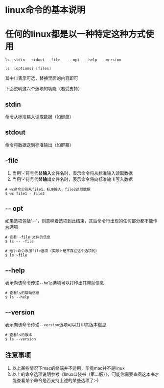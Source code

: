 linux命令的基本说明
===================

# 任何的linux都是以一种特定这种方式使用

```shell
ls	stdin	stdout	-file	-- opt	--help	--version

ls	[options] [files]
```

其中``[]``表示可选，替换里面的内容即可

下面说明这六个选项的功能（若受支持）

## stdin
命令从标准输入读取数据（如键盘）

## stdout
命令将数据送到标准输出（如屏幕）

## -file
1. 当用'-'符号代替**输入**文件名时，表示命令将从标准输入读取数据
2. 当用'-'符号代替**输出**文件名时，表示命令将向标准输出写入数据

```shell
# wc命令分别从file1，标准输入，file2读取数据
$ wc file1 - file2
```

## -- opt
如果选项包括'--'，则意味着选项到此结束，其后命令行出现的任何部分都不能作为选项

```shell
# 查看'-file'文件的信息
$ ls -- -file

# 给ls命令添加file选项（实际上是不存在这个选项的）
$ ls -file
```

## --help
表示向该命令传递``--help``选项可以打印出其帮助信息

```shell
# 查看ls的帮助信息
$ ls --help
```

## --version
表示向该命令传递``--version``选项可以打印其版本信息

```shell
# 查看ls的版本
$ ls --version
```

## 注意事项
1. 以上某些情况下mac的终端并不适用，毕竟mac并不是linux
2. 以上的命令选项说明参考《linux口袋书（第二版）》，可能你需要查阅这本书才能查看某个命令是否支持上述的某些选项了:-)
